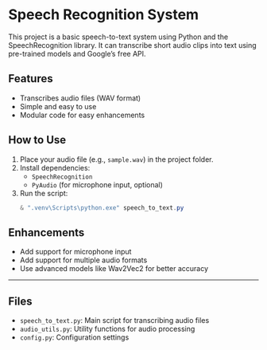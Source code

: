 # Speech Recognition System

This project is a basic speech-to-text system using Python and the SpeechRecognition library. It can transcribe short audio clips into text using pre-trained models and Google’s free API.

## Features
- Transcribes audio files (WAV format)
- Simple and easy to use
- Modular code for easy enhancements

## How to Use
1. Place your audio file (e.g., `sample.wav`) in the project folder.
2. Install dependencies:
   - `SpeechRecognition`
   - `PyAudio` (for microphone input, optional)
3. Run the script:
   ```powershell
   & ".venv\Scripts\python.exe" speech_to_text.py
   ```

## Enhancements
- Add support for microphone input
- Add support for multiple audio formats
- Use advanced models like Wav2Vec2 for better accuracy

---

## Files
- `speech_to_text.py`: Main script for transcribing audio files
- `audio_utils.py`: Utility functions for audio processing
- `config.py`: Configuration settings
